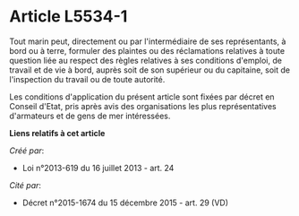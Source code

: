 # Article L5534-1

Tout marin peut, directement ou par l'intermédiaire de ses représentants, à bord ou à terre, formuler des plaintes ou des
réclamations relatives à toute question liée au respect des règles relatives à ses conditions d'emploi, de travail et de vie
à bord, auprès soit de son supérieur ou du capitaine, soit de l'inspection du travail ou de toute autorité. 

Les conditions d'application du présent article sont fixées par décret en Conseil d'Etat, pris après avis des organisations
les plus représentatives d'armateurs et de gens de mer intéressées.

**Liens relatifs à cet article**

_Créé par_:

  - Loi n°2013-619 du 16 juillet 2013 - art. 24

_Cité par_:

  - Décret n°2015-1674 du 15 décembre 2015 - art. 29 (VD)
